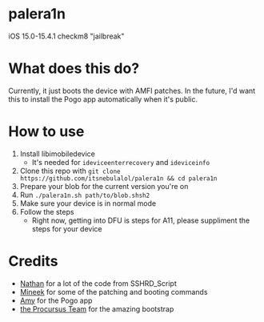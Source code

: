 # palera1n
iOS 15.0-15.4.1 checkm8 "jailbreak"

# What does this do?
Currently, it just boots the device with AMFI patches. In the future, I'd want this to install the Pogo app automatically when it's public.

# How to use
1. Install libimobiledevice
    - It's needed for `ideviceenterrecovery` and `ideviceinfo`
2. Clone this repo with `git clone https://github.com/itsnebulalol/palera1n && cd palera1n`
3. Prepare your blob for the current version you're on
4. Run `./palera1n.sh path/to/blob.shsh2`
5. Make sure your device is in normal mode
6. Follow the steps
    - Right now, getting into DFU is steps for A11, please suppliment the steps for your device

# Credits
- [Nathan](https://github.com/verygenericname) for a lot of the code from SSHRD_Script
- [Mineek](https://github.com/mineek) for some of the patching and booting commands
- [Amy](https://github.com/elihwyma) for the Pogo app
- [the Procursus Team](https://github.com/ProcursusTeam) for the amazing bootstrap
